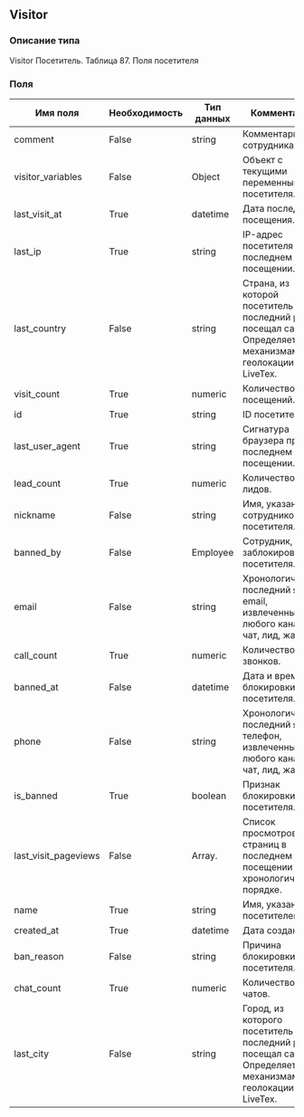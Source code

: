 ## Visitor
### Описание типа
Visitor
Посетитель.
Таблица 87. Поля посетителя

### Поля
| Имя поля | Необходимость | Тип данных | Комментарий |
|---|---|---|---|
|comment|False|string|Комментарий сотрудника.<br/>|
|visitor_variables|False|Object|Объект с текущими переменными посетителя.<br/>|
|last_visit_at|True|datetime|Дата последнего посещения.<br/>|
|last_ip|True|string|IP-адрес посетителя при последнем посещении.<br/>|
|last_country|False|string|Страна, из которой посетитель последний раз посещал сайт.<br/>Определяется механизмами геолокации LiveTex.<br/>|
|visit_count|True|numeric|Количество посещений.<br/>|
|id|True|string|ID посетителя.<br/>|
|last_user_agent|True|string|Сигнатура браузера при последнем посещении.<br/>|
|lead_count|True|numeric|Количество лидов.<br/>|
|nickname|False|string|Имя, указанное сотрудником для посетителя.<br/>|
|banned_by|False|Employee|Сотрудник, заблокировавший посетителя.<br/>|
|email|False|string|Хронологически последний явный email, извлеченный из любого канала: чат, лид, жалоба.<br/>|
|call_count|True|numeric|Количество звонков.<br/>|
|banned_at|False|datetime|Дата и время блокировки посетителя.<br/>|
|phone|False|string|Хронологически последний явный телефон, извлеченный из любого канала: чат, лид, жалоба.<br/>|
|is_banned|True|boolean|Признак блокировки посетителя.<br/>|
|last_visit_pageviews|False|Array.<PageView>|Список просмотров страниц в последнем посещении в хронологическом порядке.<br/>|
|name|True|string|Имя, указанное посетителем. <br/>|
|created_at|True|datetime|Дата создания.<br/>|
|ban_reason|False|string|Причина блокировки посетителя.<br/>|
|chat_count|True|numeric|Количество чатов.<br/>|
|last_city|False|string|Город, из которого посетитель последний раз посещал сайт.<br/>Определяется механизмами геолокации LiveTex.<br/>|
